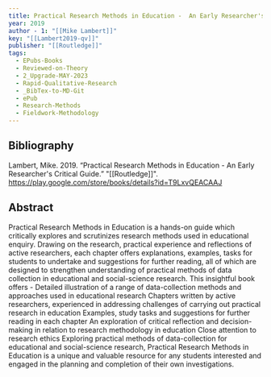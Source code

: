 ```yaml
---
title: Practical Research Methods in Education -  An Early Researcher's Critical Guide
year: 2019
author - 1: "[[Mike Lambert]]"
key: "[[Lambert2019-qv]]"
publisher: "[[Routledge]]"
tags:
  - EPubs-Books
  - Reviewed-on-Theory
  - 2_Upgrade-MAY-2023
  - Rapid-Qualitative-Research
  - _BibTex-to-MD-Git
  - ePub
  - Research-Methods
  - Fieldwork-Methodology
---
```


## Bibliography
Lambert, Mike. 2019. “Practical Research Methods in Education -  An Early Researcher's Critical Guide.” "[[Routledge]]". https://play.google.com/store/books/details?id=T9LxvQEACAAJ

## Abstract
Practical Research Methods in Education is a hands-on guide which critically explores and scrutinizes research methods used in educational enquiry. Drawing on the research, practical experience and reflections of active researchers, each chapter offers explanations, examples, tasks for students to undertake and suggestions for further reading, all of which are designed to strengthen understanding of practical methods of data collection in educational and social-science research. This insightful book offers -  Detailed illustration of a range of data-collection methods and approaches used in educational research Chapters written by active researchers, experienced in addressing challenges of carrying out practical research in education Examples, study tasks and suggestions for further reading in each chapter An exploration of critical reflection and decision-making in relation to research methodology in education Close attention to research ethics Exploring practical methods of data-collection for educational and social-science research, Practical Research Methods in Education is a unique and valuable resource for any students interested and engaged in the planning and completion of their own investigations.